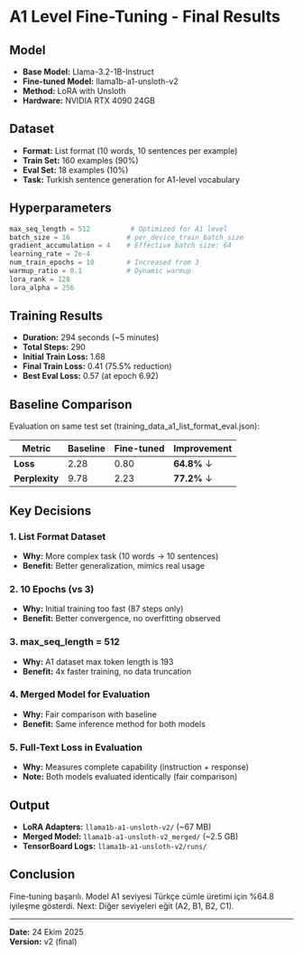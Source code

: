 # A1 Level Fine-Tuning - Final Results

## Model
- **Base Model:** Llama-3.2-1B-Instruct
- **Fine-tuned Model:** llama1b-a1-unsloth-v2
- **Method:** LoRA with Unsloth
- **Hardware:** NVIDIA RTX 4090 24GB

## Dataset
- **Format:** List format (10 words, 10 sentences per example)
- **Train Set:** 160 examples (90%)
- **Eval Set:** 18 examples (10%)
- **Task:** Turkish sentence generation for A1-level vocabulary

## Hyperparameters
```python
max_seq_length = 512          # Optimized for A1 level
batch_size = 16              # per_device_train_batch_size
gradient_accumulation = 4    # Effective batch size: 64
learning_rate = 2e-4
num_train_epochs = 10        # Increased from 3
warmup_ratio = 0.1           # Dynamic warmup
lora_rank = 128
lora_alpha = 256
```

## Training Results
- **Duration:** 294 seconds (~5 minutes)
- **Total Steps:** 290
- **Initial Train Loss:** 1.68
- **Final Train Loss:** 0.41 (75.5% reduction)
- **Best Eval Loss:** 0.57 (at epoch 6.92)

## Baseline Comparison
Evaluation on same test set (training_data_a1_list_format_eval.json):

| Metric | Baseline | Fine-tuned | Improvement |
|--------|----------|------------|-------------|
| **Loss** | 2.28 | 0.80 | **64.8%** ↓ |
| **Perplexity** | 9.78 | 2.23 | **77.2%** ↓ |

## Key Decisions

### 1. List Format Dataset
- **Why:** More complex task (10 words → 10 sentences)
- **Benefit:** Better generalization, mimics real usage

### 2. 10 Epochs (vs 3)
- **Why:** Initial training too fast (87 steps only)
- **Benefit:** Better convergence, no overfitting observed

### 3. max_seq_length = 512
- **Why:** A1 dataset max token length is 193
- **Benefit:** 4x faster training, no data truncation

### 4. Merged Model for Evaluation
- **Why:** Fair comparison with baseline
- **Benefit:** Same inference method for both models

### 5. Full-Text Loss in Evaluation
- **Why:** Measures complete capability (instruction + response)
- **Note:** Both models evaluated identically (fair comparison)

## Output
- **LoRA Adapters:** `llama1b-a1-unsloth-v2/` (~67 MB)
- **Merged Model:** `llama1b-a1-unsloth-v2_merged/` (~2.5 GB)
- **TensorBoard Logs:** `llama1b-a1-unsloth-v2/runs/`

## Conclusion
Fine-tuning başarılı. Model A1 seviyesi Türkçe cümle üretimi için %64.8 iyileşme gösterdi. Next: Diğer seviyeleri eğit (A2, B1, B2, C1).

---
**Date:** 24 Ekim 2025  
**Version:** v2 (final)
